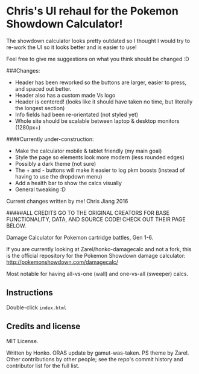Chris's UI rehaul for the Pokemon Showdown Calculator!
=======================

The showdown calculator looks pretty outdated so I thought I would try to re-work the UI so it looks better and is easier to use!

Feel free to give me suggestions on what you think should be changed :D

###Changes:
* Header has been reworked so the buttons are larger, easier to press, and spaced out better.
* Header also has a custom made Vs logo
* Header is centered! (looks like it should have taken no time, but literally the longest section)
* Info fields had been re-orientated (not styled yet)
* Whole site should be scalable between laptop & desktop monitors (1280px+)

####Currently under-construction:
* Make the calculator mobile & tablet friendly (my main goal)
* Style the page so elements look more modern (less rounded edges)
* Possibly a dark theme (not sure)
* The + and - buttons will make it easier to log pkm boosts (instead of having to use the dropdown menu)
* Add a health bar to show the calcs visually
* General tweaking :D

Current changes written by me! Chris Jiang 2016

#####ALL CREDITS GO TO THE ORIGINAL CREATORS FOR BASE FUNCTIONALITY, DATA, AND SOURCE CODE! CHECK OUT THEIR PAGE BELOW.


Damage Calculator for Pokemon cartridge battles, Gen 1-6.

If you are currently looking at Zarel/honko-damagecalc and not a fork, this
is the official repository for the Pokemon Showdown damage calculator:
http://pokemonshowdown.com/damagecalc/

Most notable for having all-vs-one (wall) and one-vs-all (sweeper) calcs.


Instructions
------------

Double-click `index.html`


Credits and license
-------------------

MIT License.

Written by Honko. ORAS update by gamut-was-taken. PS theme by Zarel. Other
contributions by other people; see the repo's commit history and contributor
list for the full list.
